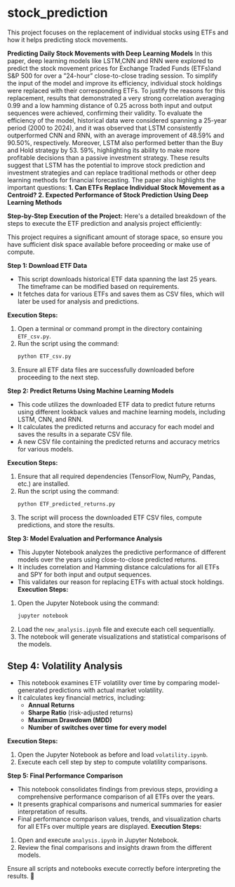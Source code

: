 # stock_prediction
This project focuses on the replacement of individual stocks using ETFs and how it helps predicting stock movements.

**Predicting Daily Stock Movements with Deep Learning Models**
In this paper, deep learning models like LSTM,CNN and RNN were explored to predict the stock movement prices for Exchange Traded Funds (ETFs)and S&P 500 for over a ”24-hour” close-to-close trading session. To simplify the input of the model and improve its efficiency, individual stock holdings were replaced with their corresponding ETFs. To justify the reasons for this replacement, results that demonstrated a very strong correlation averaging 0.99 and a low hamming distance of 0.25 across both input and output sequences were achieved, confirming their validity. To evaluate the efficiency of the model, historical data were considered spanning a 25-year period (2000 to 2024), and it was observed that LSTM consistently outperformed CNN and RNN, with an average improvement of 48.59% and 90.50%, respectively.
Moreover, LSTM also performed better than the Buy and Hold strategy by 53. 59%, highlighting its ability to make more profitable decisions than a passive investment strategy. These results suggest that LSTM has the potential to improve stock prediction and investment strategies and can replace traditional methods or other deep learning methods for financial forecasting.
The paper also highlights the important questions:
**1. Can ETFs Replace Individual Stock Movement as a Centroid?
2. Expected Performance of Stock Prediction Using Deep Learning Methods**

**Step-by-Step Execution of the Project:**
Here's a detailed breakdown of the steps to execute the ETF prediction and analysis project efficiently:

This project requires a significant amount of storage space, so ensure you have sufficient disk space available before proceeding or make use of compute.

**Step 1: Download ETF Data**
- This script downloads historical ETF data spanning the last 25 years. The timeframe can be modified based on requirements.  
- It fetches data for various ETFs and saves them as CSV files, which will later be used for analysis and predictions.  

**Execution Steps:**  
1. Open a terminal or command prompt in the directory containing `ETF_csv.py`.  
2. Run the script using the command:  
   ```bash
   python ETF_csv.py
   ```
3. Ensure all ETF data files are successfully downloaded before proceeding to the next step.  

**Step 2: Predict Returns Using Machine Learning Models**
- This code utilizes the downloaded ETF data to predict future returns using different lookback values and machine learning models, including LSTM, CNN, and RNN.  
- It calculates the predicted returns and accuracy for each model and saves the results in a separate CSV file.  
- A new CSV file containing the predicted returns and accuracy metrics for various models.  

**Execution Steps:**  
1. Ensure that all required dependencies (TensorFlow, NumPy, Pandas, etc.) are installed.  
2. Run the script using the command:  
   ```bash
   python ETF_predicted_returns.py
   ```
3. The script will process the downloaded ETF CSV files, compute predictions, and store the results.  

**Step 3: Model Evaluation and Performance Analysis**
- This Jupyter Notebook analyzes the predictive performance of different models over the years using close-to-close predicted returns.  
- It includes correlation and Hamming distance calculations for all ETFs and SPY for both input and output sequences.  
- This validates our reason for replacing ETFs with actual stock holdings.
**Execution Steps:**  
1. Open the Jupyter Notebook using the command:  
   ```bash
   jupyter notebook
   ```
2. Load the `new_analysis.ipynb` file and execute each cell sequentially.  
3. The notebook will generate visualizations and statistical comparisons of the models.  

## **Step 4: Volatility Analysis** 
- This notebook examines ETF volatility over time by comparing model-generated predictions with actual market volatility.  
- It calculates key financial metrics, including:  
  - **Annual Returns**  
  - **Sharpe Ratio** (risk-adjusted returns)  
  - **Maximum Drawdown (MDD)**  
  - **Number of switches over time for every model**  

**Execution Steps:**  
1. Open the Jupyter Notebook as before and load `volatility.ipynb`.  
2. Execute each cell step by step to compute volatility comparisons.  

**Step 5: Final Performance Comparison** 
- This notebook consolidates findings from previous steps, providing a comprehensive performance comparison of all ETFs over the years.  
- It presents graphical comparisons and numerical summaries for easier interpretation of results.  
- Final performance comparison values, trends, and visualization charts for all ETFs over multiple years are displayed.
**Execution Steps:**  
1. Open and execute `analysis.ipynb` in Jupyter Notebook.  
2. Review the final comparisons and insights drawn from the different models.  

Ensure all scripts and notebooks execute correctly before interpreting the results. 🚀
